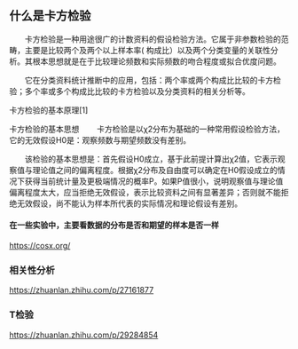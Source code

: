 ## 什么是卡方检验
　　卡方检验是一种用途很广的计数资料的假设检验方法。它属于非参数检验的范畴，主要是比较两个及两个以上样本率( 构成比）以及两个分类变量的关联性分析。其根本思想就是在于比较理论频数和实际频数的吻合程度或拟合优度问题。

　　它在分类资料统计推断中的应用，包括：两个率或两个构成比比较的卡方检验；多个率或多个构成比比较的卡方检验以及分类资料的相关分析等。


卡方检验的基本原理[1]

卡方检验的基本思想
　　卡方检验是以χ2分布为基础的一种常用假设检验方法，它的无效假设H0是：观察频数与期望频数没有差别。

　　该检验的基本思想是：首先假设H0成立，基于此前提计算出χ2值，它表示观察值与理论值之间的偏离程度。根据χ2分布及自由度可以确定在H0假设成立的情况下获得当前统计量及更极端情况的概率P。如果P值很小，说明观察值与理论值偏离程度太大，应当拒绝无效假设，表示比较资料之间有显著差异；否则就不能拒绝无效假设，尚不能认为样本所代表的实际情况和理论假设有差别。

#### 在一些实验中，主要看数据的分布是否和期望的样本是否一样

https://cosx.org/


### 相关性分析
https://zhuanlan.zhihu.com/p/27161877

### T检验
https://zhuanlan.zhihu.com/p/29284854 
